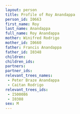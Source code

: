 ```yaml
---
layout: person
title: Profile of Roy Anandappa
person_id: I0663
first_name: Roy
last_name: Anandappa
full_name: Roy Anandappa
mother: Winifred Rodrigo
mother_id: I0660
father: Francis Anandappa
father_id: I0348
children:
children_ids:
partners:
partner_ids:
relevant_trees_names:
 - Peter Braze Anandappa
 - Caitan Rodrigo
relevant_trees_ids:
 - I500086
 - I0308
sex: M
---
```


